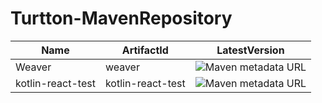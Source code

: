 # Turtton-MavenRepository

| Name   | ArtifactId | LatestVersion |
| ------ | ---------- | ------------- |
| Weaver | weaver     | <img alt="Maven metadata URL" src="https://img.shields.io/maven-metadata/v?metadataUrl=https%3A%2F%2Fmaven.turtton.net%2Fnet%2Fturtton%2Fweaver%2Fmaven-metadata.xml&style=flat-square"> |
| kotlin-react-test | kotlin-react-test | <img alt="Maven metadata URL" src="https://img.shields.io/maven-metadata/v?metadataUrl=https%3A%2F%2Fmaven.turtton.net%2Fio%2Fgithub%2Fmysticfall%2Fkotlin-react-test%2Fmaven-metadata.xml&style=flat-square"> |
